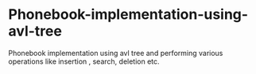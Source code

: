 # Phonebook-implementation-using-avl-tree
Phonebook implementation using avl tree and performing various operations like insertion , search, deletion etc.
